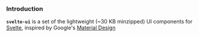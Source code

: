 ### Introduction

**`svelte-ui`** is a set of the lightweight (~30 KB minzipped) UI components for [Svelte](https://svelte.dev), inspired by Google's [Material Design](https://material.io/design/)
